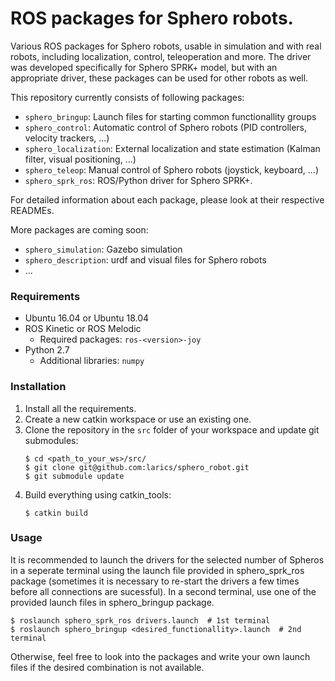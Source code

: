 # ROS packages for Sphero robots.

Various ROS packages for Sphero robots, usable in simulation and with real robots, including localization, control, teleoperation and more. The driver was developed specifically for Sphero SPRK+ model, but with an appropriate driver, these packages can be used for other robots as well.

This repository currently consists of following packages:
- `sphero_bringup`: Launch files for starting common functionallity groups
- `sphero_control`: Automatic control of Sphero robots (PID controllers, velocity trackers, ...)
- `sphero_localization`: External localization and state estimation (Kalman filter, visual positioning, ...)
- `sphero_teleop`: Manual control of Sphero robots (joystick, keyboard, ...)
- `sphero_sprk_ros`: ROS/Python driver for Sphero SPRK+.

For detailed information about each package, please look at their respective READMEs.

More packages are coming soon:
- `sphero_simulation`: Gazebo simulation
- `sphero_description`: urdf and visual files for Sphero robots
- ... 

### Requirements
- Ubuntu 16.04 or Ubuntu 18.04
- ROS Kinetic or ROS Melodic
    - Required packages: `ros-<version>-joy`
- Python 2.7
    - Additional libraries: `numpy`
    
### Installation
1. Install all the requirements.
1. Create a new catkin workspace or use an existing one.
1. Clone the repository in the `src` folder of your workspace and update git submodules:
    ```shell script
   $ cd <path_to_your_ws>/src/
   $ git clone git@github.com:larics/sphero_robot.git
   $ git submodule update
    ```
1. Build everything using catkin_tools:
    ```shell script
    $ catkin build
    ```

### Usage
It is recommended to launch the drivers for the selected number of Spheros in a seperate terminal using the launch file provided in sphero_sprk_ros package (sometimes it is necessary to re-start the drivers a few times before all connections are sucessful). In a second terminal, use one of the provided launch files in sphero_bringup package.
```shell script
$ roslaunch sphero_sprk_ros drivers.launch  # 1st terminal
$ roslaunch sphero_bringup <desired_functionallity>.launch  # 2nd terminal
```
Otherwise, feel free to look into the packages and write your own launch files if the desired combination is not available.
